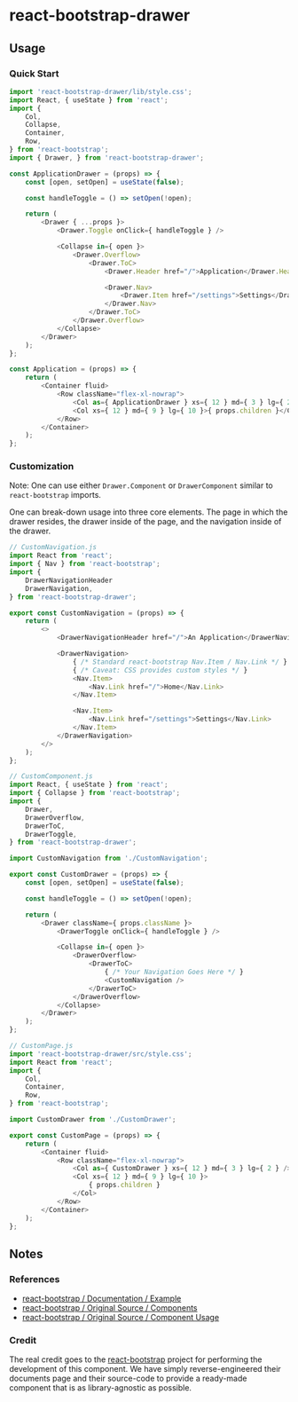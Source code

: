 
# react-bootstrap-drawer

## Usage

### Quick Start

```javascript
import 'react-bootstrap-drawer/lib/style.css';
import React, { useState } from 'react';
import {
	Col,
	Collapse,
	Container,
	Row,
} from 'react-bootstrap';
import { Drawer, } from 'react-bootstrap-drawer';

const ApplicationDrawer = (props) => {
	const [open, setOpen] = useState(false);

	const handleToggle = () => setOpen(!open);

	return (
		<Drawer { ...props }>
			<Drawer.Toggle onClick={ handleToggle } />

			<Collapse in={ open }>
				<Drawer.Overflow>
					<Drawer.ToC>
						<Drawer.Header href="/">Application</Drawer.Header>

						<Drawer.Nav>
							<Drawer.Item href="/settings">Settings</Drawer.Item>
						</Drawer.Nav>
					</Drawer.ToC>
				</Drawer.Overflow>
			</Collapse>
		</Drawer>
	);
};

const Application = (props) => {
	return (
		<Container fluid>
			<Row className="flex-xl-nowrap">
				<Col as={ ApplicationDrawer } xs={ 12 } md={ 3 } lg={ 2 } />
				<Col xs={ 12 } md={ 9 } lg={ 10 }>{ props.children }</Col>
			</Row>
		</Container>
	);
};
```

### Customization

Note: One can use either `Drawer.Component` or `DrawerComponent` similar to `react-bootstrap` imports.

One can break-down usage into three core elements. The page in which the drawer resides, the drawer inside of the page, and the navigation inside of the drawer.

```javascript
// CustomNavigation.js
import React from 'react';
import { Nav } from 'react-bootstrap';
import {
	DrawerNavigationHeader
	DrawerNavigation,
} from 'react-bootstrap-drawer';

export const CustomNavigation = (props) => {
	return (
		<>
			<DrawerNavigationHeader href="/">An Application</DrawerNavigationHeader>

			<DrawerNavigation>
				{ /* Standard react-bootstrap Nav.Item / Nav.Link */ }
				{ /* Caveat: CSS provides custom styles */ }
				<Nav.Item>
					<Nav.Link href="/">Home</Nav.Link>
				</Nav.Item>

				<Nav.Item>
					<Nav.Link href="/settings">Settings</Nav.Link>
				</Nav.Item>
			</DrawerNavigation>
		</>
	);
};
```

```javascript
// CustomComponent.js
import React, { useState } from 'react';
import { Collapse } from 'react-bootstrap';
import {
	Drawer,
	DrawerOverflow,
	DrawerToC,
	DrawerToggle,
} from 'react-bootstrap-drawer';

import CustomNavigation from './CustomNavigation';

export const CustomDrawer = (props) => {
	const [open, setOpen] = useState(false);

	const handleToggle = () => setOpen(!open);

	return (
		<Drawer className={ props.className }>
			<DrawerToggle onClick={ handleToggle } />

			<Collapse in={ open }>
				<DrawerOverflow>
					<DrawerToC>
						{ /* Your Navigation Goes Here */ }
						<CustomNavigation />
					</DrawerToC>
				</DrawerOverflow>
			</Collapse>
		</Drawer>
	);
};
```

```javascript
// CustomPage.js
import 'react-bootstrap-drawer/src/style.css';
import React from 'react';
import {
	Col,
	Container,
	Row,
} from 'react-bootstrap';

import CustomDrawer from './CustomDrawer';

export const CustomPage = (props) => {
	return (
		<Container fluid>
			<Row className="flex-xl-nowrap">
				<Col as={ CustomDrawer } xs={ 12 } md={ 3 } lg={ 2 } />
				<Col xs={ 12 } md={ 9 } lg={ 10 }>
					{ props.children }
				</Col>
			</Row>
		</Container>
	);
};
```

## Notes

### References

- [react-bootstrap / Documentation / Example](https://react-bootstrap.github.io/components/alerts)
- [react-bootstrap / Original Source / Components](https://github.com/react-bootstrap/react-bootstrap/blob/984e22702e811467a06dba084f18414adced47b4/www/src/components/Main.js#L67)
- [react-bootstrap / Original Source / Component Usage](https://github.com/react-bootstrap/react-bootstrap/blob/984e22702e811467a06dba084f18414adced47b4/www/src/components/SideNav.js#L189)

### Credit

The real credit goes to the [react-bootstrap](https://github.com/react-bootstrap/) project for performing the development of this component. We have simply reverse-engineered their documents page and their source-code to provide a ready-made component that is as library-agnostic as possible.


